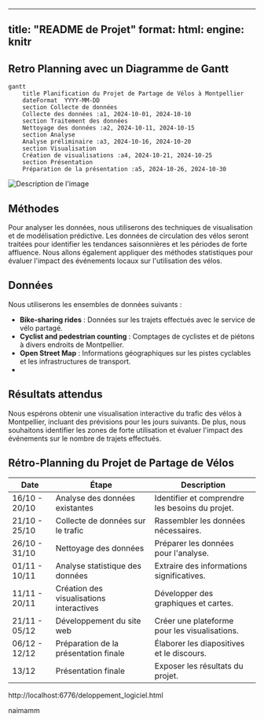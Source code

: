
---
title: "README de Projet"
format: 
  html:
    engine: knitr
---

## Retro Planning avec un Diagramme de Gantt

```{mermaid}
gantt
    title Planification du Projet de Partage de Vélos à Montpellier
    dateFormat  YYYY-MM-DD
    section Collecte de données
    Collecte des données :a1, 2024-10-01, 2024-10-10
    section Traitement des données
    Nettoyage des données :a2, 2024-10-11, 2024-10-15
    section Analyse
    Analyse préliminaire :a3, 2024-10-16, 2024-10-20
    section Visualisation
    Création de visualisations :a4, 2024-10-21, 2024-10-25
    section Présentation
    Préparation de la présentation :a5, 2024-10-26, 2024-10-30

```
![Description de l'image](images/photopng.jpg)




## Méthodes

Pour analyser les données, nous utiliserons des techniques de visualisation et de modélisation prédictive. Les données de circulation des vélos seront traitées pour identifier les tendances saisonnières et les périodes de forte affluence. Nous allons également appliquer des méthodes statistiques pour évaluer l'impact des événements locaux sur l'utilisation des vélos.
## Données

Nous utiliserons les ensembles de données suivants :
- **Bike-sharing rides** : Données sur les trajets effectués avec le service de vélo partagé.
- **Cyclist and pedestrian counting** : Comptages de cyclistes et de piétons à divers endroits de Montpellier.
- **Open Street Map** : Informations géographiques sur les pistes cyclables et les infrastructures de transport.
- 
## Résultats attendus
Nous espérons obtenir une visualisation interactive du trafic des vélos à Montpellier, incluant des prévisions pour les jours suivants. De plus, nous souhaitons identifier les zones de forte utilisation et évaluer l'impact des événements sur le nombre de trajets effectués.








## Rétro-Planning du Projet de Partage de Vélos

| Date       |      Étape                                        | Description                                    |
|------------|----------------------------------------------|------------------------------------------------  |
| 16/10 - 20/10 | Analyse des données existantes              | Identifier et comprendre les besoins du projet.|
| 21/10 - 25/10 | Collecte de données sur le trafic           | Rassembler les données nécessaires.             |
| 26/10 - 31/10 | Nettoyage des données                       | Préparer les données pour l'analyse.           |
| 01/11 - 10/11 | Analyse statistique des données             | Extraire des informations significatives.      |
| 11/11 - 20/11 | Création des visualisations interactives    | Développer des graphiques et cartes.           |
| 21/11 - 05/12 | Développement du site web                   | Créer une plateforme pour les visualisations.   |
| 06/12 - 12/12 | Préparation de la présentation finale       | Élaborer les diapositives et le discours.      |
| 13/12       | Présentation finale                          | Exposer les résultats du projet.               |


http://localhost:6776/deloppement_logiciel.html

naimamm



